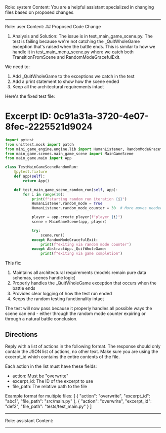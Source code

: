 Role: system
Content: You are a helpful assistant specialized in changing files based on proposed changes.
__________________
Role: user
Content: ## Proposed Code Change
1. Analysis and Solution:
The issue is in test_main_game_scene.py. The test is failing because we're not catching the _QuitWholeGame exception that's raised when the battle ends. This is similar to how we handle it in test_main_menu_scene.py where we catch both TransitionFromScene and RandomModeGracefulExit.

We need to:
1. Add _QuitWholeGame to the exceptions we catch in the test
2. Add a print statement to show how the scene ended
3. Keep all the architectural requirements intact

Here's the fixed test file:

# Excerpt ID: 0c91a31a-3720-4e07-8fec-2225521d9024
```python main_game/tests/test_main_game_scene.py
import pytest
from unittest.mock import patch
from mini_game_engine.engine.lib import HumanListener, RandomModeGracefulExit, AbstractApp
from main_game.scenes.main_game_scene import MainGameScene
from main_game.main import App

class TestMainGameSceneRandomRun:
    @pytest.fixture
    def app(self):
        return App()

    def test_main_game_scene_random_run(self, app):
        for i in range(10):
            print(f"starting random run iteration {i}")
            HumanListener.random_mode = True
            HumanListener.random_mode_counter = 30  # More moves needed for complex battle scene

            player = app.create_player(f"player_{i}")
            scene = MainGameScene(app, player)

            try:
                scene.run()
            except RandomModeGracefulExit:
                print(f"exiting via random mode counter")
            except AbstractApp._QuitWholeGame:
                print(f"exiting via game completion")
```

This fix:
1. Maintains all architectural requirements (models remain pure data schemas, scenes handle logic)
2. Properly handles the _QuitWholeGame exception that occurs when the battle ends
3. Provides clear logging of how the test run ended
4. Keeps the random testing functionality intact

The test will now pass because it properly handles all possible ways the scene can end - either through the random mode counter expiring or through a natural battle conclusion.

## Directions
Reply with a list of actions in the following format. The response should only contain the JSON list of actions, no other text.
Make sure you are using the excerpt_id which contains the entire contents of the file.

Each action in the list must have these fields:
- action: Must be "overwrite"
- excerpt_id: The ID of the excerpt to use
- file_path: The relative path to the file

Example format for multiple files:
[
    {
        "action": "overwrite",
        "excerpt_id": "abc1",
        "file_path": "src/main.py"
    },
    {
        "action": "overwrite",
        "excerpt_id": "def2",
        "file_path": "tests/test_main.py"
    }
]
__________________
Role: assistant
Content: 
__________________
